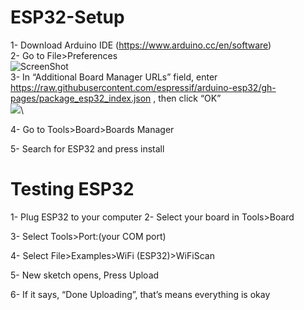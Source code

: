 # ESP32-Setup
1-	Download Arduino IDE (https://www.arduino.cc/en/software)\
2-	Go to File>Preferences\
![ScreenShot](https://i0.wp.com/randomnerdtutorials.com/wp-content/uploads/2016/12/arduino-ide-open-preferences.png?w=196&quality=100&strip=all&ssl=1)\
3-	In “Additional Board Manager URLs” field, enter https://raw.githubusercontent.com/espressif/arduino-esp32/gh-pages/package_esp32_index.json , then click “OK”\
![](https://i0.wp.com/randomnerdtutorials.com/wp-content/uploads/2022/04/ESP32-URL-Arduino-IDE.png?w=828&quality=100&strip=all&ssl=1)\
 




4-	Go to Tools>Board>Boards Manager
 

5-	Search for ESP32 and press install
 







# Testing ESP32
1-	Plug ESP32 to your computer 
2-	Select your board in Tools>Board
 

3-	Select Tools>Port:(your COM port)
 












4-	Select File>Examples>WiFi (ESP32)>WiFiScan
 
5-	New sketch opens, Press Upload
 
6-	If it says, “Done Uploading”, that’s means everything is okay


